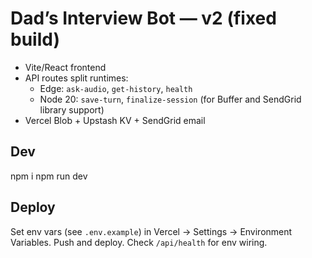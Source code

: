 # Dad’s Interview Bot — v2 (fixed build)
- Vite/React frontend
- API routes split runtimes:
  - Edge: `ask-audio`, `get-history`, `health`
  - Node 20: `save-turn`, `finalize-session` (for Buffer and SendGrid library support)
- Vercel Blob + Upstash KV + SendGrid email

## Dev
npm i
npm run dev

## Deploy
Set env vars (see `.env.example`) in Vercel → Settings → Environment Variables.
Push and deploy. Check `/api/health` for env wiring.
